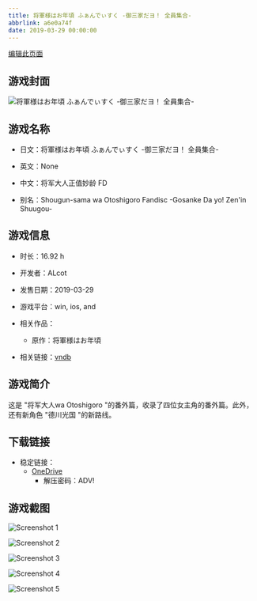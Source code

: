 ```yaml
---
title: 将軍様はお年頃 ふぁんでぃすく -御三家だヨ！ 全員集合-
abbrlink: a6e0a74f
date: 2019-03-29 00:00:00
---
```

[编辑此页面](https://github.com/ACG-3/ADV3-source/blob/main/source/_posts/games/%E5%B0%86%E8%BB%8D%E6%A7%98%E3%81%AF%E3%81%8A%E5%B9%B4%E9%A0%83%20%E3%81%B5%E3%81%81%E3%82%93%E3%81%A7%E3%81%83%E3%81%99%E3%81%8F%20-%E5%BE%A1%E4%B8%89%E5%AE%B6%E3%81%A0%E3%83%A8%EF%BC%81%20%E5%85%A8%E5%93%A1%E9%9B%86%E5%90%88-.md)

## 游戏封面

![将軍様はお年頃 ふぁんでぃすく -御三家だヨ！ 全員集合-](https://pan.timero.xyz/d/onedrive/img_lib_001/%E5%B0%86%E8%BB%8D%E6%A7%98%E3%81%AF%E3%81%8A%E5%B9%B4%E9%A0%83%20%E3%81%B5%E3%81%81%E3%82%93%E3%81%A7%E3%81%83%E3%81%99%E3%81%8F%20-%E5%BE%A1%E4%B8%89%E5%AE%B6%E3%81%A0%E3%83%A8%EF%BC%81%20%E5%85%A8%E5%93%A1%E9%9B%86%E5%90%88-_cover.avif)


## 游戏名称

- 日文：将軍様はお年頃 ふぁんでぃすく -御三家だヨ！ 全員集合-
- 英文：None
- 中文：将军大人正值妙龄 FD

- 别名：Shougun-sama wa Otoshigoro Fandisc -Gosanke Da yo! Zen'in Shuugou-


## 游戏信息

- 时长：16.92 h
- 开发者：ALcot
- 发售日期：2019-03-29
- 游戏平台：win, ios, and
- 相关作品：
   - 原作：将軍様はお年頃

- 相关链接：[vndb](https://vndb.org/v23450)


## 游戏简介

这是 "将军大人wa Otoshigoro "的番外篇，收录了四位女主角的番外篇。此外，还有新角色 "德川光国 "的新路线。


## 下载链接

- 稳定链接：
    - [OneDrive](https://pan.timero.xyz/onedrive/adv_lib_001/%E5%B0%86%E8%BB%8D%E6%A7%98%E3%81%AF%E3%81%8A%E5%B9%B4%E9%A0%83%20%E3%81%B5%E3%81%81%E3%82%93%E3%81%A7%E3%81%83%E3%81%99%E3%81%8F%20-%E5%BE%A1%E4%B8%89%E5%AE%B6%E3%81%A0%E3%83%A8%EF%BC%81%20%E5%85%A8%E5%93%A1%E9%9B%86%E5%90%88-)
        - 解压密码：ADV!



## 游戏截图


![Screenshot 1](https://pan.timero.xyz/d/onedrive/img_lib_001/%E5%B0%86%E8%BB%8D%E6%A7%98%E3%81%AF%E3%81%8A%E5%B9%B4%E9%A0%83%20%E3%81%B5%E3%81%81%E3%82%93%E3%81%A7%E3%81%83%E3%81%99%E3%81%8F%20-%E5%BE%A1%E4%B8%89%E5%AE%B6%E3%81%A0%E3%83%A8%EF%BC%81%20%E5%85%A8%E5%93%A1%E9%9B%86%E5%90%88-_Screenshot_1.avif)

![Screenshot 2](https://pan.timero.xyz/d/onedrive/img_lib_001/%E5%B0%86%E8%BB%8D%E6%A7%98%E3%81%AF%E3%81%8A%E5%B9%B4%E9%A0%83%20%E3%81%B5%E3%81%81%E3%82%93%E3%81%A7%E3%81%83%E3%81%99%E3%81%8F%20-%E5%BE%A1%E4%B8%89%E5%AE%B6%E3%81%A0%E3%83%A8%EF%BC%81%20%E5%85%A8%E5%93%A1%E9%9B%86%E5%90%88-_Screenshot_2.avif)

![Screenshot 3](https://pan.timero.xyz/d/onedrive/img_lib_001/%E5%B0%86%E8%BB%8D%E6%A7%98%E3%81%AF%E3%81%8A%E5%B9%B4%E9%A0%83%20%E3%81%B5%E3%81%81%E3%82%93%E3%81%A7%E3%81%83%E3%81%99%E3%81%8F%20-%E5%BE%A1%E4%B8%89%E5%AE%B6%E3%81%A0%E3%83%A8%EF%BC%81%20%E5%85%A8%E5%93%A1%E9%9B%86%E5%90%88-_Screenshot_3.avif)

![Screenshot 4](https://pan.timero.xyz/d/onedrive/img_lib_001/%E5%B0%86%E8%BB%8D%E6%A7%98%E3%81%AF%E3%81%8A%E5%B9%B4%E9%A0%83%20%E3%81%B5%E3%81%81%E3%82%93%E3%81%A7%E3%81%83%E3%81%99%E3%81%8F%20-%E5%BE%A1%E4%B8%89%E5%AE%B6%E3%81%A0%E3%83%A8%EF%BC%81%20%E5%85%A8%E5%93%A1%E9%9B%86%E5%90%88-_Screenshot_4.avif)

![Screenshot 5](https://pan.timero.xyz/d/onedrive/img_lib_001/%E5%B0%86%E8%BB%8D%E6%A7%98%E3%81%AF%E3%81%8A%E5%B9%B4%E9%A0%83%20%E3%81%B5%E3%81%81%E3%82%93%E3%81%A7%E3%81%83%E3%81%99%E3%81%8F%20-%E5%BE%A1%E4%B8%89%E5%AE%B6%E3%81%A0%E3%83%A8%EF%BC%81%20%E5%85%A8%E5%93%A1%E9%9B%86%E5%90%88-_Screenshot_5.avif)


